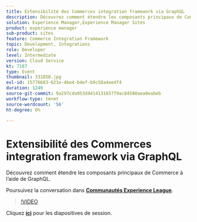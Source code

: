 ```yaml
---
title: Extensibilité des Commerces integration framework via GraphQL
description: Découvrez comment étendre les composants principaux de Commerce à l’aide de GraphQL. Cette session a été diffusée dans le cadre d’un événement de contenu Adobe Developers Live.
solution: Experience Manager,Experience Manager Sites
product: experience manager
sub-product: sites
feature: Commerce Integration Framework
topic: Development, Integrations
role: Developer
level: Intermediate
version: Cloud Service
kt: 7187
type: Event
thumbnail: 331850.jpg
exl-id: 15776683-621e-4be4-b4ef-b9c58a4eedf4
duration: 1249
source-git-commit: 9a297cda953d4414131657f9ac84580aea0eabeb
workflow-type: tm+mt
source-wordcount: '56'
ht-degree: 0%

---
```


# Extensibilité des Commerces integration framework via GraphQL

Découvrez comment étendre les composants principaux de Commerce à l’aide de GraphQL.

Poursuivez la conversation dans **[Communautés Experience League](https://adobe.ly/36Yd3v6)**.

>[!VIDEO](https://video.tv.adobe.com/v/331850/?quality=12&learn=on&hidetitle=true)

Cliquez **[ici](/help/adobe-developers-live/assets/cif-extensibility-graphql.pdf)** pour les diapositives de session.
